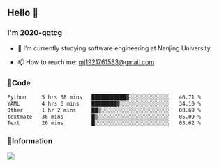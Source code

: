 ## Hello 👋


### I'm 2020-qqtcg

- 🔭 I’m currently studying software engineering at Nanjing University. 
<!-- - 🌱 I’m currently learning MLsys and -->
<!-- - 👯 I’m looking to collaborate on ... -->
<!-- - 🤔 I’m looking for help with ... -->
<!-- - 💬 Ask me about ... -->
- 📫 How to reach me: mj1921761583@gmail.com
<!-- - 😄 Pronouns: ... -->
<!-- - ⚡ Fun fact: ... -->

### 🌱Code
<!--START_SECTION:waka-->

```txt
Python     5 hrs 38 mins   ███████████▓░░░░░░░░░░░░░   46.71 %
YAML       4 hrs 6 mins    ████████▓░░░░░░░░░░░░░░░░   34.10 %
Other      1 hr 2 mins     ██▒░░░░░░░░░░░░░░░░░░░░░░   08.69 %
textmate   36 mins         █▒░░░░░░░░░░░░░░░░░░░░░░░   05.09 %
Text       26 mins         █░░░░░░░░░░░░░░░░░░░░░░░░   03.62 %
```

<!--END_SECTION:waka-->

### 💬Information
![](https://github-readme-stats.vercel.app/api?username=2020-qqtcg&theme=buefy&hide_border=false)


<!-- <div align="center"> <img src="https://github-readme-activity-graph.vercel.app/graph?username=2020-qqtcg&theme=minimal" /> </div> -->


